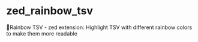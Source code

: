 # zed_rainbow_tsv
🌈Rainbow TSV - zed extension: Highlight TSV with different rainbow colors to make them more readable
